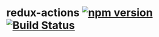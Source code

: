 # redux-actions [![npm version](https://badge.fury.io/js/%40evoja%2Fredux-actions.svg)](https://badge.fury.io/js/%40evoja%2Fredux-actions) [![Build Status](https://travis-ci.org/evoja/redux-actions.png)](https://travis-ci.org/evoja/redux-actions)
